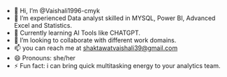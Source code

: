 - 👋 Hi, I’m @Vaishali1996-cmyk
- 👀 I’m experienced Data analyst skilled in MYSQL, Power BI, Advanced Excel and Statistics.
- 💞️ Currently learning AI Tools like CHATGPT.
- 💞️ I’m looking to collaborate with different work domains.
- 📫 you can reach me at shaktawatvaishali39@gmail.com
- 😄 Pronouns: she/her
- ⚡ Fun fact: i can bring quick multitasking energy to your analytics team.

<!---
Vaishali1996-cmyk/Vaishali1996-cmyk is a ✨ special ✨ repository because its `README.md` (this file) appears on your GitHub profile.
You can click the Preview link to take a look at your changes.
--->
